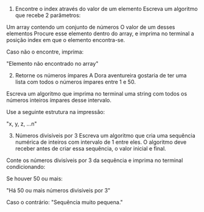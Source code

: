 1. Encontre o index através do valor de um elemento
Escreva um algoritmo que recebe 2 parâmetros:

Um array contendo um conjunto de números
O valor de um desses elementos
Procure esse elemento dentro do array, e imprima no terminal a posição index em que o elemento encontra-se.

Caso não o encontre, imprima:

"Elemento não encontrado no array"

2. Retorne os números ímpares
A Dora aventureira gostaria de ter uma lista com todos o números ímpares entre 1 e 50.

Escreva um algoritmo que imprima no terminal uma string com todos os números inteiros ímpares desse intervalo.

Use a seguinte estrutura na impressão:

"x, y, z, ...n"

3. Números divisíveis por 3
Escreva um algoritmo que cria uma sequência numérica de inteiros com intervalo de 1 entre eles. O algoritmo deve receber antes de criar essa sequência, o valor inicial e final.

Conte os números divisíveis por 3 da sequência e imprima no terminal condicionando:

Se houver 50 ou mais:

"Há 50 ou mais números divisíveis por 3"

Caso o contrário: "Sequência muito pequena."